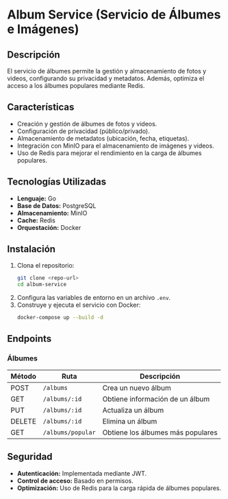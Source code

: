 # Album Service (Servicio de Álbumes e Imágenes)

## Descripción
El servicio de álbumes permite la gestión y almacenamiento de fotos y videos, configurando su privacidad y metadatos. Además, optimiza el acceso a los álbumes populares mediante Redis.

## Características
- Creación y gestión de álbumes de fotos y videos.
- Configuración de privacidad (público/privado).
- Almacenamiento de metadatos (ubicación, fecha, etiquetas).
- Integración con MinIO para el almacenamiento de imágenes y videos.
- Uso de Redis para mejorar el rendimiento en la carga de álbumes populares.

## Tecnologías Utilizadas
- **Lenguaje:** Go
- **Base de Datos:** PostgreSQL
- **Almacenamiento:** MinIO
- **Cache:** Redis
- **Orquestación:** Docker

## Instalación
1. Clona el repositorio:
   ```sh
   git clone <repo-url>
   cd album-service
   ```
2. Configura las variables de entorno en un archivo `.env`.
3. Construye y ejecuta el servicio con Docker:
   ```sh
   docker-compose up --build -d
   ```

## Endpoints

### Álbumes

| Método  | Ruta               | Descripción                          |
|---------|------------------|----------------------------------|
| POST    | `/albums`         | Crea un nuevo álbum             |
| GET     | `/albums/:id`     | Obtiene información de un álbum |
| PUT     | `/albums/:id`     | Actualiza un álbum              |
| DELETE  | `/albums/:id`     | Elimina un álbum                |
| GET     | `/albums/popular` | Obtiene los álbumes más populares |

## Seguridad
- **Autenticación:** Implementada mediante JWT.
- **Control de acceso:** Basado en permisos.
- **Optimización:** Uso de Redis para la carga rápida de álbumes populares.
